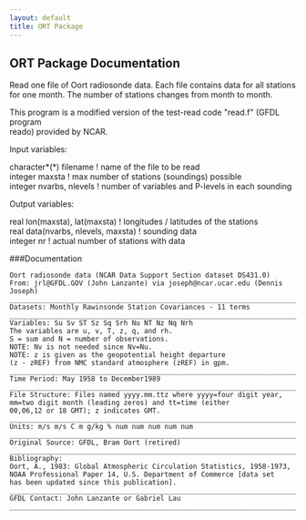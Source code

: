 ```yaml
---
layout: default
title: ORT Package 
---
```


## ORT Package Documentation

Read one file of Oort radiosonde data. Each file contains data for all
stations  
for one month. The number of stations changes from month to month.  
  
This program is a modified version of the test-read code "read.f" (GFDL
program  
reado) provided by NCAR.  
  
Input variables:  
  
character*(*) filename ! name of the file to be read  
integer maxsta ! max number of stations (soundings) possible  
integer nvarbs, nlevels ! number of variables and P-levels in each sounding  
  
Output variables:  
  
real lon(maxsta), lat(maxsta) ! longitudes / latitudes of the stations  
real data(nvarbs, nlevels, maxsta) ! sounding data  
integer nr ! actual number of stations with data  
  
  
###Documentation
  
    Oort radiosonde data (NCAR Data Support Section dataset DS431.0)  
    From: jrl@GFDL.GOV (John Lanzante) via joseph@ncar.ucar.edu (Dennis Joseph)  
    ______________________________________________________________________________
    Datasets: Monthly Rawinsonde Station Covariances - 11 terms  
    ______________________________________________________________________________
    Variables: Su Sv ST Sz Sq Srh Nu NT Nz Nq Nrh  
    The variables are u, v, T, z, q, and rh.  
    S = sum and N = number of observations.  
    NOTE: Nv is not needed since Nv=Nu.  
    NOTE: z is given as the geopotential height departure  
    (z - zREF) from NMC standard atmosphere (zREF) in gpm.  
    ______________________________________________________________________________
    Time Period: May 1958 to December1989  
    ______________________________________________________________________________
    File Structure: Files named yyyy.mm.ttz where yyyy=four digit year,  
    mm=two digit month (leading zeros) and tt=time (either  
    00,06,12 or 18 GMT); z indicates GMT.  
    ______________________________________________________________________________
    Units: m/s m/s C m g/kg % num num num num num  
    ______________________________________________________________________________
    Original Source: GFDL, Bram Oort (retired)  
    ______________________________________________________________________________
    Bibliography:  
    Oort, A., 1983: Global Atmospheric Circulation Statistics, 1958-1973,  
    NOAA Professional Paper 14, U.S. Department of Commerce [data set  
    has been updated since this publication].  
    ______________________________________________________________________________
    GFDL Contact: John Lanzante or Gabriel Lau  
    ______________________________________________________________________________
